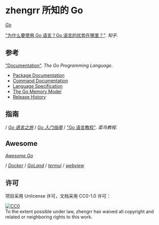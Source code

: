 # zhengrr 所知的 Go

[*Go*](https://golang.org "2009")

["为什么要使用 Go 语言？Go 语言的优势在哪里？"](https://zhihu.com/question/21409296). *知乎*.

## 参考

["Documentation"](https://golang.org/doc/). *The Go Programming Language*.
*   [Package Documentation](https://golang.org/pkg/)
*   [Command Documentation](https://golang.org/doc/cmd)
*   [Language Specification](https://golang.org/ref/spec)
*   [The Go Memory Model](https://golang.org/ref/mem)
*   [Release History](https://golang.org/doc/devel/release.html)

## 指南

/ [*Go 语言之旅*](https://tour.go-zh.org/list)
/ [*Go 入门指南*](https://github.com/Unknwon/the-way-to-go_ZH_CN)
/ ["Go 语言教程"](https://www.runoob.com/go/). *菜鸟教程*.

## Awesome

[*Awesome Go*](https://github.com/avelino/awesome-go)

/ [*Docker*](https://docker.com)
/ [*GoLand*](https://jetbrains.com/go/)
/ [*termui*](https://github.com/gizak/termui)
/ [*webview*](https://github.com/zserge/webview)

## 许可

项目采用 Unlicense 许可，文档采用 CC0-1.0 许可：

<p xmlns:dct="https://purl.org/dc/terms/">
  <a rel="license"
     href="https://creativecommons.org/publicdomain/zero/1.0/">
    <img src="https://licensebuttons.net/p/zero/1.0/88x31.png" style="border-style: none;" alt="CC0" />
  </a>
  <br />
  To the extent possible under law,
  <span resource="[_:publisher]" rel="dct:publisher">
    <span property="dct:title">zhengrr</span></span>
  has waived all copyright and related or neighboring rights to this work.
</p>
